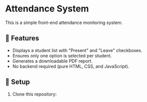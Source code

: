 # Attendance System

This is a simple front-end attendance monitoring system.

## 📌 Features
- Displays a student list with "Present" and "Leave" checkboxes.
- Ensures only one option is selected per student.
- Generates a downloadable PDF report.
- No backend required (pure HTML, CSS, and JavaScript).

## 🚀 Setup
1. Clone this repository:
